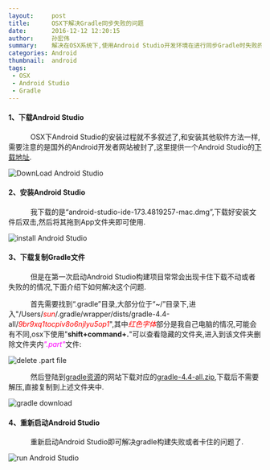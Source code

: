 ```yaml
---
layout:     post
title:      OSX下解决Gradle同步失败的问题
date:       2016-12-12 12:20:15
author:     孙宏伟
summary:    解决在OSX系统下,使用Android Studio开发环境在进行同步Gradle时失败的问题
categories: Android
thumbnail:  android
tags:
 - OSX
 - Android Studio
 - Gradle
---
```



#### 1、下载Android Studio

&ensp; &ensp; &ensp; &ensp; OSX下Android Studio的安装过程就不多叙述了,和安装其他软件方法一样,需要注意的是国外的Android开发者网站被封了,这里提供一个Android Studio的[下载地址](https://developer.android.google.cn/studio/).

![DownLoad Android Studio](https://github.com/sunhw41/sunhw41.github.io/blob/master/img/20161212_01.png?raw=true)


#### 2、安装Android Studio

&ensp; &ensp; &ensp; &ensp; 我下载的是“android-studio-ide-173.4819257-mac.dmg”,下载好安装文件后双击,然后将其拖到App文件夹即可使用.

![install Android Studio](https://github.com/sunhw41/sunhw41.github.io/blob/master/img/20161212_02.png?raw=true)



#### 3、下载复制Gradle文件

&ensp; &ensp; &ensp; &ensp; 但是在第一次启动Android Studio构建项目常常会出现卡住下载不动或者失败的的情况,下面介绍下如何解决这个问题.

&ensp; &ensp; &ensp; &ensp; 首先需要找到“.gradle”目录,大部分位于“~/”目录下,进入"/Users/<em style="color: red">sun</em>/.gradle/wrapper/dists/gradle-4.4-all/<em style="color:red">9br9xq1tocpiv8o6njlyu5op1</em>",其中<em style="color:red">红色字体</em>部分是我自己电脑的情况,可能会有不同,osx下使用"**shift+command+.**"可以查看隐藏的文件夹,进入到该文件夹删除文件夹内<em style="color:#FF00FF
">".part"</em>文件:

![delete .part file](https://github.com/sunhw41/sunhw41.github.io/blob/master/img/20161212_04.png?raw=true)

&ensp; &ensp; &ensp; &ensp; 然后登陆到[gradle资源](https://services.gradle.org/distributions)的网站下载对应的[gradle-4.4-all.zip](https://services.gradle.org/distributions/gradle-4.4-all.zip),下载后不需要解压,直接复制到上述文件夹中.

![gradle download](https://github.com/sunhw41/sunhw41.github.io/blob/master/img/20161212_03.png?raw=true)


#### 4、重新启动Android Studio

&ensp; &ensp; &ensp; &ensp; 重新启动Android Studio即可解决gradle构建失败或者卡住的问题了.

![run Android Studio](https://github.com/sunhw41/sunhw41.github.io/blob/master/img/20161212_05.png?raw=true)
